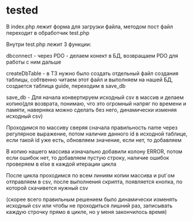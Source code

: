 # tested
В index.php лежит форма для загрузки файла, методом пост файл переходит в обработчик test.php

Внутри test.php лежит 3 функции:

dbconnect - через PDO - делаем конект в БД, возвращаем PDO для работы с ним дальше

createDbTable - в ТЗ нужно было создать отдельный файл создания таблицы, собтвенно читаем этот файл и выполняем на нашей БД, создается таблица guide, переходим в save_db

save_db - Для начала конвертируем исходный csv в массив и делаем копию(для возврата, понимаю, что это огромный напряг по времени и памяти, наверняка можно сделать без него, динамически изменяя исходный csv)

Проходимся по массиву сверяя сначала правильность name через регулярное выражение, потом наличие данного id в исходной таблице, если такой id уже есть, обновляем значение, если нет, то добавляем

В копию нашего массива изначально добавили колону ERROR, потом если ошибок нет, то добавляем пустую строку, наличие ошибок проверяем в else в каждой итерации цикла

После цикла проходимся по всем линиям копии массива и put`ом отправляем в csv, после выполнения скрипта, появляется кнопка, по которой скачивется нужный csv

(скорее всего правильным решением было динамически изменять исходный csv или чтобы не проходиться лишний раз, записывать каждую строчку прямо в цикле, но у меня закончилось время)
